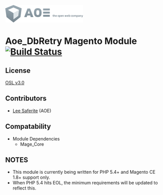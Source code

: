 [![AOE](aoe-logo.png)](http://www.aoe.com)

# Aoe_DbRetry Magento Module [![Build Status](https://travis-ci.org/AOEpeople/Aoe_DbRetry.svg?branch=master)](https://travis-ci.org/AOEpeople/Aoe_DbRetry)

## License
[OSL v3.0](http://opensource.org/licenses/OSL-3.0)

## Contributors
* [Lee Saferite](https://github.com/LeeSaferite) (AOE)

## Compatability
* Module Dependencies
    * Mage_Core

## NOTES
* This module is currently being written for PHP 5.4+ and Magento CE 1.8+ support only.
* When PHP 5.4 hits EOL, the minimum requirements will be updated to reflect this.

